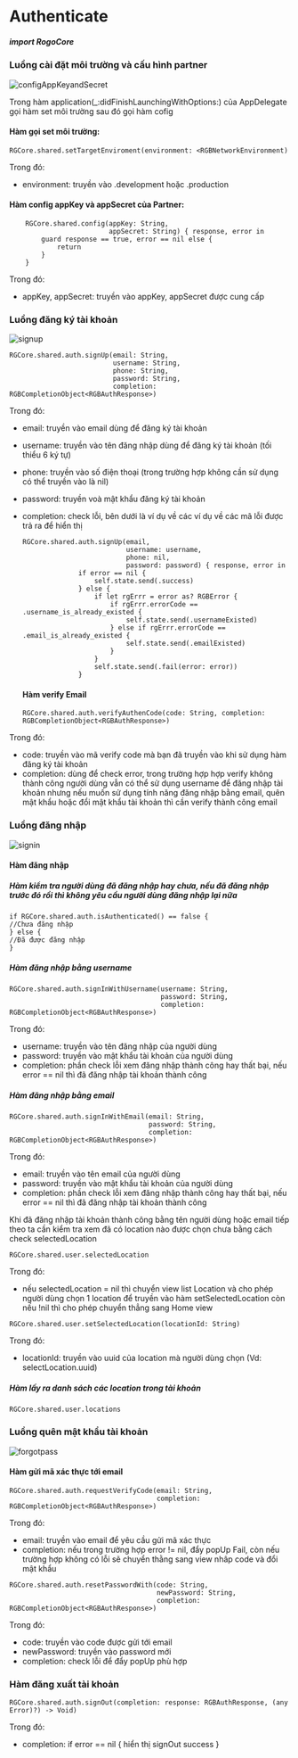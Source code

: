
# Authenticate

##### import RogoCore

### Luồng cài đặt môi trường và cấu hình partner

![configAppKeyandSecret](https://github.com/user-attachments/assets/eb6689e8-bf9f-4033-8517-a7bfcd5e1058)

Trong hàm application(_:didFinishLaunchingWithOptions:) của AppDelegate gọi hàm set môi trường sau đó gọi hàm cofig 

#### Hàm gọi set môi trường:

```
RGCore.shared.setTargetEnviroment(environment: <RGBNetworkEnvironment)
```

Trong đó:
- environment: truyền vào .development hoặc .production

#### Hàm config appKey và appSecret của Partner:

```
    RGCore.shared.config(appKey: String,
                         appSecret: String) { response, error in
        guard response == true, error == nil else {
            return
        }
    }
```

Trong đó:
- appKey, appSecret: truyền vào appKey, appSecret được cung cấp

### Luồng đăng ký tài khoản

![signup](https://github.com/user-attachments/assets/90b7c5f6-9b35-4723-a9e6-ed8310650922)

```
RGCore.shared.auth.signUp(email: String,
                          username: String,
                          phone: String,
                          password: String,
                          completion: RGBCompletionObject<RGBAuthResponse>)
```
Trong đó:
- email: truyền vào email dùng để đăng ký tài khoản
- username: truyền vào tên đăng nhập dùng để đăng ký tài khoản (tối thiểu 6 ký tự)
- phone: truyền vào số điện thoại (trong trường hợp không cần sử dụng có thể truyền vào là nil)
- password: truyền voà mật khẩu đăng ký tài khoản
- completion: check lỗi, bên dưới là ví dụ về các ví dụ về các mã lỗi được trả ra để hiển thị

  ```
  RGCore.shared.auth.signUp(email,
                            username: username,
                            phone: nil,
                            password: password) { response, error in
                if error == nil {
                    self.state.send(.success)
                } else {
                    if let rgErrr = error as? RGBError {
                        if rgErrr.errorCode == .username_is_already_existed {
                            self.state.send(.usernameExisted)
                        } else if rgErrr.errorCode == .email_is_already_existed {
                            self.state.send(.emailExisted)
                        }
                    }
                    self.state.send(.fail(error: error))
                }
  
  ```
  #### Hàm verify Email

  ```
  RGCore.shared.auth.verifyAuthenCode(code: String, completion: RGBCompletionObject<RGBAuthResponse>)
  ```

Trong đó:
- code: truyền vào mã verify code mà bạn đã truyền vào khi sử dụng hàm đăng ký tài khoản
- completion: dùng để check error, trong trường hợp hợp verify không thành công người dùng vẫn có thể sử dụng username để đăng nhập tài khoản nhưng nếu muốn sử dụng tính năng đăng nhập bằng email, quên mật khẩu hoặc đổi mật khẩu tài khoản thì cần verify thành công email

### Luồng đăng nhập

![signin](https://github.com/user-attachments/assets/a1f3f324-0654-4856-81cb-c5c1b0cbb7d0)

#### Hàm đăng nhập

##### Hàm kiểm tra người dùng đã đăng nhập hay chưa, nếu đã đăng nhập trước đó rồi thì không yêu cầu người dùng đăng nhập lại nữa
```
if RGCore.shared.auth.isAuthenticated() == false {
//Chưa đăng nhập
} else {
//Đã được đăng nhập
}
```

##### Hàm đăng nhập bằng username

```
RGCore.shared.auth.signInWithUsername(username: String,
                                      password: String,
                                      completion: RGBCompletionObject<RGBAuthResponse>)
```

Trong đó:
- username: truyền vào tên đăng nhập của người dùng
- password: truyền vào mật khẩu tài khoản của người dùng
- completion: phần check lỗi xem đăng nhập thành công hay thất bại, nếu error == nil thì đã đăng nhập tài khoản thành công

##### Hàm đăng nhập bằng email

```
RGCore.shared.auth.signInWithEmail(email: String,
                                   password: String,
                                   completion: RGBCompletionObject<RGBAuthResponse>)

```
Trong đó:
- email: truyền vào tên email của người dùng
- password: truyền vào mật khẩu tài khoản của người dùng
- completion: phần check lỗi xem đăng nhập thành công hay thất bại, nếu error == nil thì đã đăng nhập tài khoản thành công

Khi đã đăng nhập tài khoản thành công bằng tên người dùng hoặc email tiếp theo ta cần kiểm tra xem đã có location nào được chọn chưa bằng cách check selectedLocation

```
RGCore.shared.user.selectedLocation

```
Trong đó:
- nếu selectedLocation = nil thì chuyển view list Location và cho phép người dùng chọn 1 location để truyền vào hàm setSelectedLocation còn nếu !nil thì cho phép chuyển thẳng sang Home view

```
RGCore.shared.user.setSelectedLocation(locationId: String)

```
Trong đó:
- locationId: truyền vào uuid của location mà người dùng chọn (Vd: selectLocation.uuid)

##### Hàm lấy ra danh sách các location trong tài khoản
```
RGCore.shared.user.locations
```

### Luồng quên mật khẩu tài khoản

![forgotpass](https://github.com/user-attachments/assets/10a83e3d-e5c4-4330-8d80-f0107ae06d77)

#### Hàm gửi mã xác thực tới email

```
RGCore.shared.auth.requestVerifyCode(email: String,
                                     completion: RGBCompletionObject<RGBAuthResponse>)
```
Trong đó:
- email: truyền vào email để yêu cầu gửi mã xác thực
- completion: nếu trong trường hợp error != nil, đẩy popUp Fail, còn nếu trường hợp không có lỗi sẽ chuyển thằng sang view nhâp code và đổi mật khẩu

```
RGCore.shared.auth.resetPasswordWith(code: String,
                                     newPassword: String,
                                     completion: RGBCompletionObject<RGBAuthResponse>)
```
Trong đó:
- code: truyền vào code được gửi tới email
- newPassword: truyền vào password mới
- completion: check lỗi để đẩy popUp phù hợp

### Hàm đăng xuất tài khoản

```
RGCore.shared.auth.signOut(completion: response: RGBAuthResponse, (any Error)?) -> Void)
```
Trong đó:
- completion: if error == nil { hiển thị signOut success }
